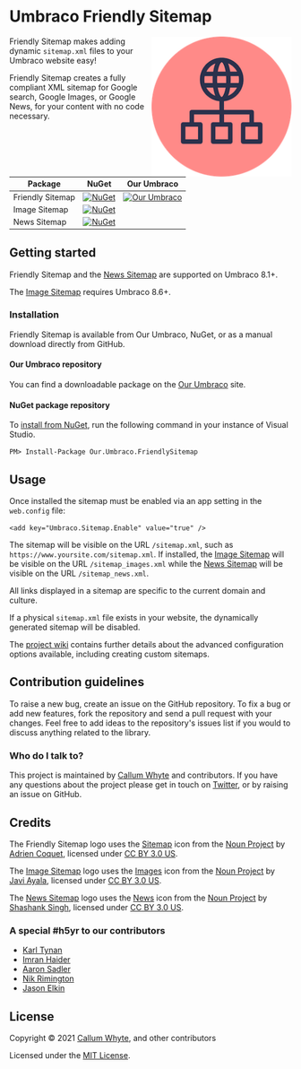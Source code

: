 # Umbraco Friendly Sitemap

<img src="docs/img/logo.png?raw=true" alt="Umbraco Friendly Sitemap" width="250" align="right" />

Friendly Sitemap makes adding dynamic `sitemap.xml` files to your Umbraco website easy!

Friendly Sitemap creates a fully compliant XML sitemap for Google search, Google Images, or Google News, for your content with no code necessary.

| Package          | NuGet            | Our Umbraco      |
|------------------|------------------|------------------|
| Friendly Sitemap | [![NuGet](https://img.shields.io/nuget/v/Our.Umbraco.FriendlySitemap.svg)](https://www.nuget.org/packages/Our.Umbraco.FriendlySitemap/) | [![Our Umbraco](https://img.shields.io/badge/our-umbraco-orange.svg)](https://our.umbraco.com/projects/website-utilities/friendly-sitemap/) |
| Image Sitemap    | [![NuGet](https://img.shields.io/nuget/v/Our.Umbraco.FriendlySitemap.Images.svg)](https://www.nuget.org/packages/Our.Umbraco.FriendlySitemap.Images/) |
| News Sitemap     | [![NuGet](https://img.shields.io/nuget/v/Our.Umbraco.FriendlySitemap.News.svg)](https://www.nuget.org/packages/Our.Umbraco.FriendlySitemap.News/) |

## Getting started

Friendly Sitemap and the [News Sitemap](https://www.nuget.org/packages/Our.Umbraco.FriendlySitemap.News/) are supported on Umbraco 8.1+.

The [Image Sitemap](https://www.nuget.org/packages/Our.Umbraco.FriendlySitemap.Images/) requires Umbraco 8.6+.

### Installation

Friendly Sitemap is available from Our Umbraco, NuGet, or as a manual download directly from GitHub.

#### Our Umbraco repository

You can find a downloadable package on the [Our Umbraco](https://our.umbraco.com/projects/website-utilities/friendly-sitemap/) site.

#### NuGet package repository

To [install from NuGet](https://www.nuget.org/packages/Our.Umbraco.FriendlySitemap/), run the following command in your instance of Visual Studio.

    PM> Install-Package Our.Umbraco.FriendlySitemap

## Usage

Once installed the sitemap must be enabled via an app setting in the `web.config` file:

```
<add key="Umbraco.Sitemap.Enable" value="true" />
```

The sitemap will be visible on the URL `/sitemap.xml`, such as `https://www.yoursite.com/sitemap.xml`. If installed, the [Image Sitemap](https://www.nuget.org/packages/Our.Umbraco.FriendlySitemap.Images/) will be visible on the URL `/sitemap_images.xml` while the [News Sitemap](https://www.nuget.org/packages/Our.Umbraco.FriendlySitemap.News/) will be visible on the URL `/sitemap_news.xml`.

All links displayed in a sitemap are specific to the current domain and culture.

If a physical `sitemap.xml` file exists in your website, the dynamically generated sitemap will be disabled.

The [project wiki](https://github.com/callumbwhyte/friendly-sitemap/wiki) contains further details about the advanced configuration options available, including creating custom sitemaps.

## Contribution guidelines

To raise a new bug, create an issue on the GitHub repository. To fix a bug or add new features, fork the repository and send a pull request with your changes. Feel free to add ideas to the repository's issues list if you would to discuss anything related to the library.

### Who do I talk to?

This project is maintained by [Callum Whyte](https://callumwhyte.com/) and contributors. If you have any questions about the project please get in touch on [Twitter](https://twitter.com/callumbwhyte), or by raising an issue on GitHub.

## Credits

The Friendly Sitemap logo uses the [Sitemap](https://thenounproject.com/term/sitemap/2711731/) icon from the [Noun Project](https://thenounproject.com) by [Adrien Coquet](https://thenounproject.com/coquet_adrien/), licensed under [CC BY 3.0 US](https://creativecommons.org/licenses/by/3.0/us/).

The [Image Sitemap](https://www.nuget.org/packages/Our.Umbraco.FriendlySitemap.Images/) logo uses the [Images](https://thenounproject.com/term/images/225394/) icon from the [Noun Project](https://thenounproject.com) by [Javi Ayala](https://thenounproject.com/javi_al/), licensed under [CC BY 3.0 US](https://creativecommons.org/licenses/by/3.0/us/).

The [News Sitemap](https://www.nuget.org/packages/Our.Umbraco.FriendlySitemap.News/) logo uses the [News](https://thenounproject.com/term/news/1901962/) icon from the [Noun Project](https://thenounproject.com) by [Shashank Singh](https://thenounproject.com/rshashank19/), licensed under [CC BY 3.0 US](https://creativecommons.org/licenses/by/3.0/us/).

### A special #h5yr to our contributors

* [Karl Tynan](https://github.com/karltynan)
* [Imran Haider](https://github.com/imranhaidercogworks)
* [Aaron Sadler](https://github.com/AaronSadlerUK)
* [Nik Rimington](https://github.com/NikRimington)
* [Jason Elkin](https://github.com/JasonElkin)

## License

Copyright &copy; 2021 [Callum Whyte](https://callumwhyte.com/), and other contributors

Licensed under the [MIT License](LICENSE.md).